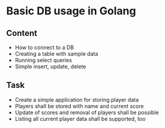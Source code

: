 # Basic DB usage in Golang

## Content
* How to connect to a DB
* Creating a table with sample data
* Running select queries
* Simple insert, update, delete

## Task
* Create a simple application for storing player data
* Players shall be stored with name and current score
* Update of scores and removal of players shall be possible
* Listing all current player data shall be supported, too